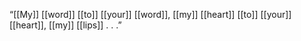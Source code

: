 “[[My]] [[word]] [[to]] [[your]] [[word]], [[my]] [[heart]] [[to]] [[your]] [[heart]], [[my]] [[lips]] . . .”